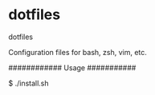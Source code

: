 # dotfiles
dotfiles

Configuration files for bash, zsh, vim, etc.

############
Usage
###########

$ ./install.sh


